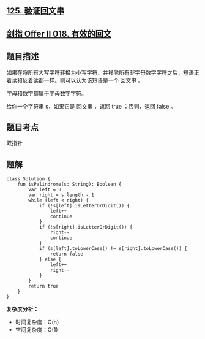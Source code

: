 ## [125. 验证回文串](https://leetcode.cn/problems/valid-palindrome/)
## [剑指 Offer II 018. 有效的回文](https://leetcode.cn/problems/XltzEq/?favorite=e8X3pBZi)

## 题目描述

如果在将所有大写字符转换为小写字符、并移除所有非字母数字字符之后，短语正着读和反着读都一样。则可以认为该短语是一个 回文串 。

字母和数字都属于字母数字字符。

给你一个字符串 s，如果它是 回文串 ，返回 true ；否则，返回 false 。

## 题目考点

双指针

## 题解
 
```
class Solution {
    fun isPalindrome(s: String): Boolean {
        var left = 0
        var right = s.length - 1
        while (left < right) {
            if (!s[left].isLetterOrDigit()) {
                left++
                continue
            }
            if (!s[right].isLetterOrDigit()) {
                right--
                continue
            }
            if (s[left].toLowerCase() != s[right].toLowerCase()) {
                return false
            } else {
                left++
                right--
            }
        }
        return true
    }
}
```

**复杂度分析：**

- 时间复杂度：O(n)
- 空间复杂度：O(1) 
